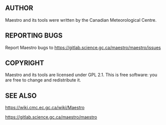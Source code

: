 ## AUTHOR

Maestro and its tools were written by the Canadian Meteorological Centre.

## REPORTING BUGS

Report Maestro bugs to https://gitlab.science.gc.ca/maestro/maestro/issues

## COPYRIGHT

Maestro and its tools are licensed under GPL 2.1. This is free software: you are free to change and redistribute it.

## SEE ALSO

https://wiki.cmc.ec.gc.ca/wiki/Maestro

https://gitlab.science.gc.ca/maestro/maestro
